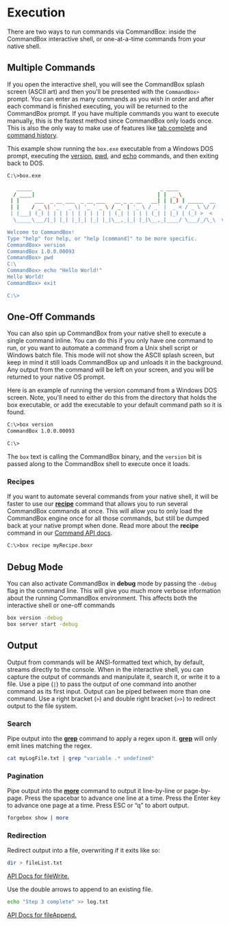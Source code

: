 # Execution

There are two ways to run commands via CommandBox: inside the CommandBox interactive
shell, or one-at-a-time commands from your native shell.

## Multiple Commands

If you open the interactive shell, you will see the CommandBox splash screen (ASCII
art) and then you'll be presented with the `CommandBox>` prompt.
You can enter as many commands as you wish in order and after each
command is finished executing, you will be returned to the CommandBox
prompt. If you have multiple commands you want to execute manually, this
is the fastest method since CommandBox only loads once. This is also the
only way to make use of features like [tab complete](usage/tab_completion.md) and [command
history](usage/command_history.md).

This example show running the `box.exe` executable from a Windows DOS
prompt, executing the [version](http://apidocs.ortussolutions.com/commandbox/1.0.0/index.html?commandbox/system/commands/version.html), [pwd](http://apidocs.ortussolutions.com/commandbox/1.0.0/index.html?commandbox/system/commands/pwd.html), and [echo](http://apidocs.ortussolutions.com/commandbox/1.0.0/index.html?commandbox/system/commands/echo.html) commands, and
then exiting back to DOS.

```bash
C:\>box.exe

   _____                                          _ ____            
  / ____|                                        | |  _ \           
 | |     ___  _ __ ___  _ __ ___   __ _ _ __   __| | |_) | _____  __
 | |    / _ \| '_ ` _ \| '_ ` _ \ / _` | '_ \ / _` |  _ < / _ \ \/ /
 | |___| (_) | | | | | | | | | | | (_| | | | | (_| | |_) | (_) >  < 
  \_____\___/|_| |_| |_|_| |_| |_|\__,_|_| |_|\__,_|____/ \___/_/\_\  v1.0.0.00093

Welcome to CommandBox!
Type "help" for help, or "help [command]" to be more specific.
CommandBox> version
CommandBox 1.0.0.00093
CommandBox> pwd
C:\
CommandBox> echo "Hello World!"
Hello World!
CommandBox> exit

C:\>
```

## One-Off Commands

You can also spin up CommandBox from your native shell to execute a single command inline. You can do this if you only have one command to run, or you want to automate a command from a Unix shell script or Windows batch file. This mode will not show the ASCII splash screen, but keep in mind it still loads CommandBox up and unloads it in the background. Any output from the command will be left on your screen, and you will be returned to your native OS prompt.

Here is an example of running the version command from a Windows DOS screen. Note, you'll need to either do this from the directory that holds the box executable, or add the executable to your default command path so it is found.

```bash
C:\>box version
CommandBox 1.0.0.00093

C:\>
```

The `box` text is calling the CommandBox binary, and the `version` bit is passed along to the CommandBox shell to execute once it loads.

### Recipes
If you want to automate several commands from your native shell, it will
be faster to use our **[recipe](http://apidocs.ortussolutions.com/commandbox/1.0.0/index.html?commandbox/system/commands/recipe.html)** command that allows you to run
several CommandBox commands at once. This will allow you to only load
the CommandBox engine once for all those commands, but still be dumped
back at your native prompt when done. Read more about the
**recipe** command in our [Command API docs](http://apidocs.ortussolutions.com/commandbox/1.0.0/index.html?commandbox/system/commands/recipe.html).

```bash
C:\>box recipe myRecipe.boxr
```

## Debug Mode
You can also activate CommandBox in **debug** mode by passing the `-debug` flag in the command line.  This will give you much more verbose information about the running CommandBox environment.  This affects both the interactive shell or one-off commands

```bash
box version -debug
box server start -debug
```

## Output

Output from commands will be ANSI-formatted text which, by default,
streams directly to the console.  When in the interactive shell, you can capture the output of commands
and manipulate it, search it, or write it to a file. Use a pipe (`|`)
to pass the output of one command into another command as its first
input. Output can be piped between more than one command. Use a right
bracket (`>`) and double right bracket (`>>`) to redirect output
to the file system.

### Search

Pipe output into the **[grep](http://apidocs.ortussolutions.com/commandbox/1.0.0/index.html?commandbox/system/commands/grep.html)** command to apply a regex upon it.
**[grep](http://apidocs.ortussolutions.com/commandbox/1.0.0/index.html?commandbox/system/commands/grep.html)** will only emit lines matching the regex.

```bash
cat myLogFile.txt | grep "variable .* undefined"
```

### Pagination

Pipe output into the **[more](http://apidocs.ortussolutions.com/commandbox/1.0.0/index.html?commandbox/system/commands/more.html)** command to output it line-by-line or
page-by-page. Press the spacebar to advance one line at a time. Press
the Enter key to advance one page at a time. Press ESC or “q” to abort
output.

```bash
forgebox show | more
```

### Redirection

Redirect output into a file, overwriting if it exits like so:

```bash
dir > fileList.txt
```

[API Docs for fileWrite.](http://apidocs.ortussolutions.com/commandbox/1.0.0/index.html?commandbox/system/commands/fileWrite.html)

Use the double arrows to append to an existing file.

```bash
echo "Step 3 complete" >> log.txt
```

[API Docs for fileAppend.](http://apidocs.ortussolutions.com/commandbox/1.0.0/index.html?commandbox/system/commands/fileAppend.html)
